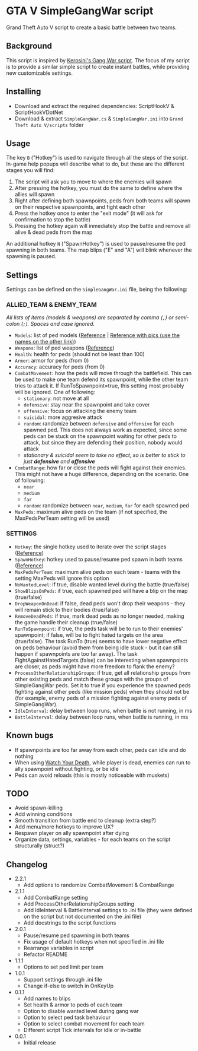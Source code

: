 # GTA V SimpleGangWar script

Grand Theft Auto V script to create a basic battle between two teams.

## Background

This script is inspired by [Kerosini's Gang War script](https://www.gta5-mods.com/scripts/gangwar-zip).
The focus of my script is to provide a similar simple script to create instant battles, while providing new customizable settings.

## Installing

- Download and extract the required dependencies: ScriptHookV & ScriptHookVDotNet
- Download & extract `SimpleGangWar.cs` & `SimpleGangWar.ini` into `Grand Theft Auto V/scripts` folder

## Usage

The key `B` ("Hotkey") is used to navigate through all the steps of the script. In-game help popups will describe what to do, but these are the different stages you will find:

1. The script will ask you to move to where the enemies will spawn
2. After pressing the hotkey, you must do the same to define where the allies will spawn
3. Right after defining both spawnpoints, peds from both teams will spawn on their respective spawnpoints, and fight each other
4. Press the hotkey once to enter the "exit mode" (it will ask for confirmation to stop the battle)
5. Pressing the hotkey again will inmediately stop the battle and remove all alive & dead peds from the map

An additional hotkey `N` ("SpawnHotkey") is used to pause/resume the ped spawning in both teams. The map blips ("E" and "A") will blink whenever the spawning is paused.

## Settings

Settings can be defined on the `SimpleGangWar.ini` file, being the following:

### ALLIED_TEAM & ENEMY_TEAM

_All lists of items (models & weapons) are separated by comma (`,`) or semi-colon (`;`). Spaces and case ignored._

- `Models`: list of ped models ([Reference](https://github.com/crosire/scripthookvdotnet/blob/d1827497495567d810986aa752f8d903853088fd/source/scripting_v2/GTA.Native/PedHash.cs) | [Reference with pics (use the names on the other link)](https://docs.fivem.net/docs/game-references/ped-models))
- `Weapons`: list of ped weapons ([Reference](https://github.com/crosire/scripthookvdotnet/blob/d1827497495567d810986aa752f8d903853088fd/source/scripting_v2/GTA.Native/WeaponHash.cs))
- `Health`: health for peds (should not be least than 100)
- `Armor`: armor for peds (from 0)
- `Accuracy`: accuracy for peds (from 0)
- `CombatMovement`: how the peds will move through the battlefield. This can be used to make one team defend its spawnpoint, while the other team tries to attack it. If RunToSpawnpoint=true, this setting most probably will be ignored. One of following:
	- `stationary`: not move at all
	- `defensive`: stay near the spawnpoint and take cover
	- `offensive`: focus on attacking the enemy team
	- `suicidal`: more aggresive attack
	- `random`: randomize between `defensive` and `offensive` for each spawned ped. This does not always work as expected, since some peds can be stuck on the spawnpoint waiting for other peds to attack, but since they are defending their position, nobody would attack
	- _stationary & suicidal seem to take no effect, so is better to stick to just **defensive** and **offensive**_
- `CombatRange`: how far or close the peds will fight against their enemies. This might not have a huge difference, depending on the scenario. One of following:
	- `near`
	- `medium`
	- `far`
	- `random`: randomize between `near`, `medium`, `far` for each spawned ped
- `MaxPeds`: maximum alive peds on the team (if not specified, the MaxPedsPerTeam setting will be used)

### SETTINGS

- `Hotkey`: the single hotkey used to iterate over the script stages ([Reference](https://docs.microsoft.com/en-us/dotnet/api/system.windows.input.key?view=netcore-3.1#fields))
- `SpawnHotkey`: hotkey used to pause/resume ped spawn in both teams ([Reference](https://docs.microsoft.com/en-us/dotnet/api/system.windows.input.key?view=netcore-3.1#fields))
- `MaxPedsPerTeam`: maximum alive peds on each team - teams with the setting MaxPeds will ignore this option
- `NoWantedLevel`: if true, disable wanted level during the battle (true/false)
- `ShowBlipsOnPeds`: if true, each spawned ped will have a blip on the map (true/false)
- `DropWeaponOnDead`: if false, dead peds won't drop their weapons - they will remain stick to their bodies (true/false)
- `RemoveDeadPeds`: if true, mark dead peds as no longer needed, making the game handle their cleanup (true/false)
- `RunToSpawnpoint`: if true, the peds task will be to run to their enemies' spawnpoint; if false, will be to fight hated targets on the area (true/false).
  The task RunTo (true) seems to have lower negative effect on peds behaviour (avoid them from being idle stuck - but it can still happen if spawnpoints are too far away).
  The task FightAgainstHatedTargets (false) can be interesting when spawnpoints are closer, as peds might have more freedom to flank the enemy?
- `ProcessOtherRelationshipGroups`: if true, get all relationship groups from other existing peds and match these groups with the groups of SimpleGangWar peds.
  Set it to true if you experience the spawned peds fighting against other peds (like mission peds) when they should not be (for example, enemy peds of a mission fighting against enemy peds of SimpleGangWar).
- `IdleInterval`: delay between loop runs, when battle is not running, in ms
- `BattleInterval`: delay between loop runs, when battle is running, in ms

## Known bugs

- If spawnpoints are too far away from each other, peds can idle and do nothing
- When using [Watch Your Death](https://gta5-mods.com/scripts/watch-your-death), while player is dead, enemies can run to ally spawnpoint without fighting, or be idle
- Peds can avoid reloads (this is mostly noticeable with muskets)

## TODO

- Avoid spawn-killing
- Add winning conditions
- Smooth transition from battle end to cleanup (extra step?)
- Add menu/more hotkeys to improve UX?
- Respawn player on ally spawnpoint after dying
- Organize data, settings, variables - for each teams on the script structurally (struct?)

## Changelog

- 2.2.1
	- Add options to randomize CombatMovement & CombatRange
- 2.1.1
	- Add CombatRange setting
	- Add ProcessOtherRelationshipGroups setting
	- Add IdleInterval & BattleInterval settings to .ini file (they were defined on the script but not documented on the .ini file)
	- Add docstrings to the script functions
- 2.0.1
	- Pause/resume ped spawning in both teams
	- Fix usage of default hotkeys when not specified in .ini file
	- Rearrange variables in script
	- Refactor README
- 1.1.1
	- Options to set ped limit per team
- 1.0.1
	- Support settings through .ini file
	- Change if-else to switch in OnKeyUp
- 0.1.1
	- Add names to blips
	- Set health & armor to peds of each team
	- Option to disable wanted level during gang war
	- Option to select ped task behaviour
	- Option to select combat movement for each team
	- Different script Tick intervals for idle or in-battle
- 0.0.1
	- Initial release
